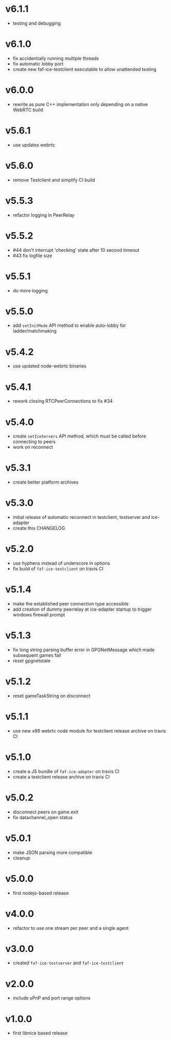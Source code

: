 v6.1.1
======

- testing and debugging

v6.1.0
======

- fix accidentially running multiple threads
- fix automatic lobby port
- create new faf-ice-testclient executable to allow unattended testing

v6.0.0
======

- rewrite as pure C++ implementation only depending on a native WebRTC build

v5.6.1
======

- use updates webrtc

v5.6.0
======

- remove Testclient and simplify CI build

v5.5.3
======

- refactor logging in PeerRelay

v5.5.2
======

- #44 don't interrupt 'checking' state after 10 second timeout
- #43 fix logfile size

v5.5.1
======

- do more logging

v5.5.0
======

- add `setInitMode` API method to enable auto-lobby for ladder/matchmaking

v5.4.2
======

- use updated node-webrtc binaries

v5.4.1
======

- rework closing RTCPeerConnections to fix #34

v5.4.0
======

- create `setIceServers` API method, which must be called before connecting to peers
- work on reconnect

v5.3.1
======

- create better platform archives

v5.3.0
======

- initial release of automatic reconnect in testclient, testserver and ice-adapter
- create this CHANGELOG

v5.2.0
======

- use hyphens instead of underscore in options
- fix build of `faf-ice-testclient` on travis CI

v5.1.4
======

- make the established peer connection type accessible
- add creation of dummy peerrelay at ice-adapter startup to trigger windows firewall prompt

v5.1.3
======

- fix long string parsing buffer error in GPGNetMessage which made subsequent games fail
- reset gpgnetstate

v5.1.2
======

- reset gameTaskString on disconnect

v5.1.1
======

- use new x86 webrtc node module for testclient release archive on travis CI

v5.1.0
======

- create a JS bundle of `faf-ice-adapter` on travis CI
- create a testclient release archive on travis CI

v5.0.2
======

- disconnect peers on game exit
- fix datachannel_open status

v5.0.1
======

- make JSON parsing more compatible
- cleanup

v5.0.0
======

- first nodejs-based release

v4.0.0
======

- refactor to use one stream per peer and a single agent

v3.0.0
======

- created `faf-ice-testserver` and `faf-ice-testclient`

v2.0.0
======

- include uPnP and port range options


v1.0.0
======

- first libnice based release
